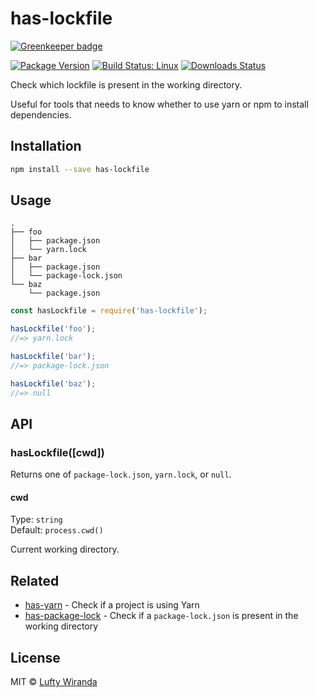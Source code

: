 # has-lockfile

[![Greenkeeper badge](https://badges.greenkeeper.io/luftywiranda13/has-lockfile.svg)](https://greenkeeper.io/)

[![Package Version](https://img.shields.io/npm/v/has-lockfile.svg)](https://www.npmjs.com/package/has-lockfile)
[![Build Status: Linux](https://img.shields.io/travis/luftywiranda13/has-lockfile/master.svg)](https://travis-ci.org/luftywiranda13/has-lockfile)
[![Downloads Status](https://img.shields.io/npm/dm/has-lockfile.svg)](https://npm-stat.com/charts.html?package=has-lockfile&from=2016-04-01)

Check which lockfile is present in the working directory.

Useful for tools that needs to know whether to use yarn or npm to install dependencies.

## Installation

```sh
npm install --save has-lockfile
```

## Usage

```
.
├── foo
│   ├── package.json
│   └── yarn.lock
├── bar
│   ├── package.json
│   └── package-lock.json
└── baz
    └── package.json
```

```js
const hasLockfile = require('has-lockfile');

hasLockfile('foo');
//=> yarn.lock

hasLockfile('bar');
//=> package-lock.json

hasLockfile('baz');
//=> null
```

## API

### hasLockfile([cwd])

Returns one of `package-lock.json`, `yarn.lock`, or `null`.

#### cwd

Type: `string`<br>
Default: `process.cwd()`

Current working directory.

## Related

- [has-yarn](https://github.com/sindresorhus/has-yarn) - Check if a project is using Yarn
- [has-package-lock](https://github.com/luftywiranda13/has-package-lock) - Check if a `package-lock.json` is present in the working directory

## License

MIT &copy; [Lufty Wiranda](https://www.instagram.com/luftywiranda13)
